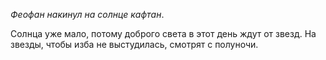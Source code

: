 _Феофан накинул на солнце кафтан_.

Солнца уже мало, потому доброго света в этот день ждут от звезд. На звезды, чтобы изба не выстудилась, смотрят с полуночи.